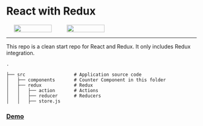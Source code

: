 # React with Redux

<div style="display:flex">
<img style="margin:0px 20px" src="https://user-images.githubusercontent.com/24482512/104732205-f043b700-574d-11eb-84fe-3842f9f26530.png" width="100" height="100%" display="inline">
<img style="margin:0px 20px" src="https://user-images.githubusercontent.com/24482512/104730911-f20c7b00-574b-11eb-9a6b-690efda3a8ee.png" width="100" height="100%" display="inline">
</div>

---

This repo is a clean start repo for React and Redux.
It only includes Redux integration.

```
.

├── src                  # Application source code
│   ├── components       # Counter Component in this folder
│   ├── redux            # Redux
│   │   ├── action       # Actions
│   │   ├── reducer      # Reducers
│   │   ├── store.js
```


### [Demo](https://react-redux-easy-starter-l622xa0q9-bilalkarakollu.vercel.app/)